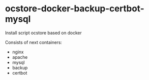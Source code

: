 # ocstore-docker-backup-certbot-mysql
Install script ocstore based on docker

Consists of next containers: 
- nginx
- apache
- mysql
- backup
- certbot
